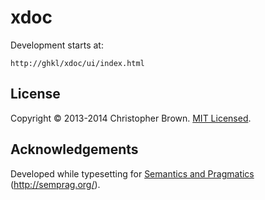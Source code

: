 # xdoc

Development starts at:

    http://ghkl/xdoc/ui/index.html

## License

Copyright © 2013-2014 Christopher Brown. [MIT Licensed](LICENSE).

## Acknowledgements

Developed while typesetting for [Semantics and Pragmatics](http://semprag.org/) (http://semprag.org/).
